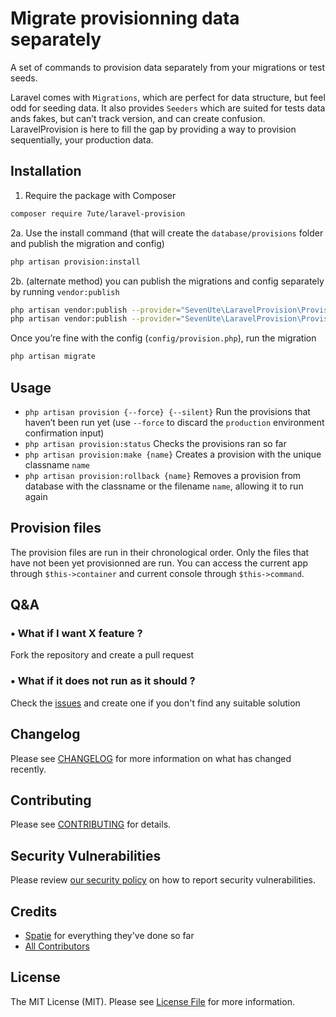 # Migrate provisionning data separately

A set of commands to provision data separately from your migrations or test seeds.

Laravel comes with `Migrations`, which are perfect for data structure, but feel odd for seeding data.
It also provides `Seeders` which are suited for tests data ands fakes, but can’t track version, and can create confusion. LaravelProvision is here to fill the gap by providing a way to provision sequentially, your production data.

## Installation

1. Require the package with Composer

```bash
composer require 7ute/laravel-provision
```

2a. Use the install command (that will create the `database/provisions` folder and publish the migration and config)
```bash
php artisan provision:install
```

2b. (alternate method) you can publish the migrations and config separately by running `vendor:publish`
```bash
php artisan vendor:publish --provider="SevenUte\LaravelProvision\ProvisionServiceProvider" --tag="laravel-provision-migrations"
php artisan vendor:publish --provider="SevenUte\LaravelProvision\ProvisionServiceProvider" --tag="laravel-provision-config"
```

Once you’re fine with the config (`config/provision.php`), run the migration
```bash
php artisan migrate
```

## Usage

- `php artisan provision {--force} {--silent}` Run the provisions that haven’t been run yet (use `--force` to discard the `production` environment confirmation input)
- `php artisan provision:status` Checks the provisions ran so far
- `php artisan provision:make {name}` Creates a provision with the unique classname `name`
- `php artisan provision:rollback {name}` Removes a provision from database with the classname or the filename `name`, allowing it to run again

## Provision files

The provision files are run in their chronological order.
Only the files that have not been yet provisionned are run.
You can access the current app through `$this->container` and current console through `$this->command`.

## Q&A

### • What if I want X feature ?
Fork the repository and create a pull request
### • What if it does not run as it should ?
Check the [issues](https://github.com/7ute/laravel-provision) and create one if you don't find any suitable solution

## Changelog

Please see [CHANGELOG](CHANGELOG.md) for more information on what has changed recently.

## Contributing

Please see [CONTRIBUTING](.github/CONTRIBUTING.md) for details.

## Security Vulnerabilities

Please review [our security policy](../../security/policy) on how to report security vulnerabilities.

## Credits

- [Spatie](https://github.com/Spatie) for everything they've done so far
- [All Contributors](../../contributors)

## License

The MIT License (MIT). Please see [License File](LICENSE.md) for more information.
